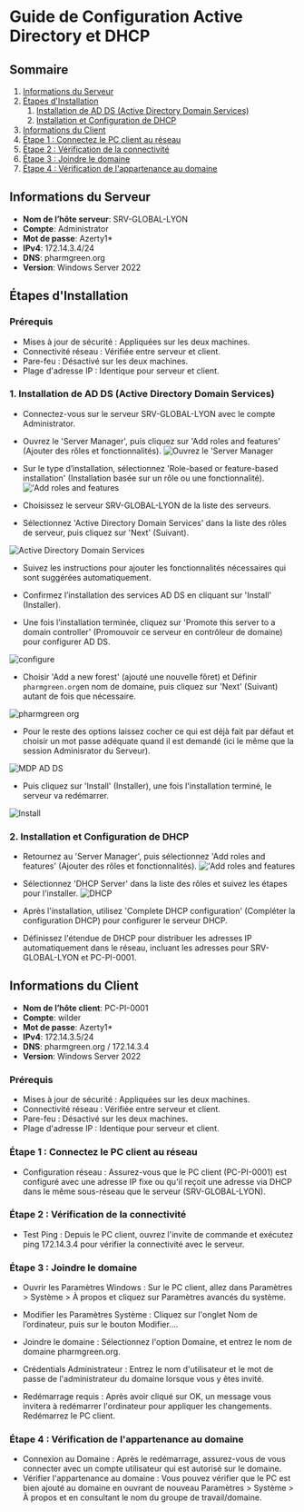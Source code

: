 
# Guide de Configuration Active Directory et DHCP

## Sommaire
1. [Informations du Serveur](#informations-du-serveur)
2. [Étapes d'Installation](#étapes-dinstallation)
    1. [Installation de AD DS (Active Directory Domain Services)](#1-installation-de-ad-ds-active-directory-domain-services)
    2. [Installation et Configuration de DHCP](#2-installation-et-configuration-de-dhcp)
3. [Informations du Client](#informations-du-client)
4. [Étape 1 : Connectez le PC client au réseau](#étape-1--connectez-le-pc-client-au-réseau)
5. [Étape 2 : Vérification de la connectivité](#étape-2--vérification-de-la-connectivité)
6. [Étape 3 : Joindre le domaine](#étape-3--joindre-le-domaine)
7. [Étape 4 : Vérification de l'appartenance au domaine](#étape-4--vérification-de-lappartenance-au-domaine)

## Informations du Serveur

- **Nom de l’hôte serveur**: SRV-GLOBAL-LYON
- **Compte**: Administrator
- **Mot de passe**: Azerty1*
- **IPv4**: 172.14.3.4/24
- **DNS**: pharmgreen.org
- **Version**: Windows Server 2022

## Étapes d'Installation

### Prérequis
- Mises à jour de sécurité : Appliquées sur les deux machines.
- Connectivité réseau : Vérifiée entre serveur et client.
- Pare-feu : Désactivé sur les deux machines.
- Plage d'adresse IP : Identique pour serveur et client.

### 1. Installation de AD DS (Active Directory Domain Services)

- Connectez-vous sur le serveur SRV-GLOBAL-LYON avec le compte Administrator.
  
- Ouvrez le 'Server Manager', puis cliquez sur 'Add roles and features' (Ajouter des rôles et fonctionnalités).
![Ouvrez le 'Server Manager](https://github.com/WildCodeSchool/TSSR-2402-P3-G4-BuildYourInfra-Pharmgreen/assets/162970946/45f9aea5-b7ad-42e8-9242-aaaa279ebe27)

  
- Sur le type d’installation, sélectionnez 'Role-based or feature-based installation' (Installation basée sur un rôle ou une fonctionnalité).
!['Add roles and features](https://github.com/WildCodeSchool/TSSR-2402-P3-G4-BuildYourInfra-Pharmgreen/assets/162970946/b849081d-85dc-4a48-a4ae-c62f5b1b4da5)

  
- Choisissez le serveur SRV-GLOBAL-LYON de la liste des serveurs.
  
- Sélectionnez 'Active Directory Domain Services' dans la liste des rôles de serveur, puis cliquez sur 'Next' (Suivant).
  
![Active Directory Domain Services](https://github.com/WildCodeSchool/TSSR-2402-P3-G4-BuildYourInfra-Pharmgreen/assets/162970946/797f927c-ad52-4c39-a2c5-e95a26e22647)
  
- Suivez les instructions pour ajouter les fonctionnalités nécessaires qui sont suggérées automatiquement.
  
- Confirmez l’installation des services AD DS en cliquant sur 'Install' (Installer).
  
- Une fois l’installation terminée, cliquez sur 'Promote this server to a domain controller' (Promouvoir ce serveur en contrôleur de domaine) pour configurer AD DS.

![configure](https://github.com/WildCodeSchool/TSSR-2402-P3-G4-BuildYourInfra-Pharmgreen/assets/162970946/9abf0e41-2f12-4ecb-8ed0-b7f7fd833ec4)

  
- Choisir  'Add a new forest' (ajouté une nouvelle fôret) et Définir `pharmgreen.org`en nom de domaine, puis cliquez sur 'Next' (Suivant) autant de fois que nécessaire.

![pharmgreen org](https://github.com/WildCodeSchool/TSSR-2402-P3-G4-BuildYourInfra-Pharmgreen/assets/162970946/fbac3bb6-f9b7-44c8-9375-c2923f2aec4c)

  
- Pour le reste des options laissez cocher ce qui est déjà fait par défaut et choisir un mot passe adéquate quand il est demandé (ici le même que la session Adminisrator du Serveur).

  
![MDP AD DS](https://github.com/WildCodeSchool/TSSR-2402-P3-G4-BuildYourInfra-Pharmgreen/assets/162970946/3cc37e63-a785-477f-8e40-0dba7e7657a3)

  
- Puis cliquez sur 'Install' (Installer), une fois l'installation terminé, le serveur va redémarrer.  

![Install](https://github.com/WildCodeSchool/TSSR-2402-P3-G4-BuildYourInfra-Pharmgreen/assets/162970946/018360c2-023c-4fee-ac34-f04844314a19)



### 2. Installation et Configuration de DHCP

- Retournez au 'Server Manager', puis sélectionnez 'Add roles and features' (Ajouter des rôles et fonctionnalités).
  !['Add roles and features](https://github.com/WildCodeSchool/TSSR-2402-P3-G4-BuildYourInfra-Pharmgreen/assets/162970946/e569d963-e87d-4238-83b0-ae6422f463b6)

- Sélectionnez 'DHCP Server' dans la liste des rôles et suivez les étapes pour l'installer.
  ![DHCP](https://github.com/WildCodeSchool/TSSR-2402-P3-G4-BuildYourInfra-Pharmgreen/assets/162970946/08ca85f2-4632-4647-9f1a-14d861ed519d)

- Après l'installation, utilisez 'Complete DHCP configuration' (Compléter la configuration DHCP) pour configurer le serveur DHCP.
  
- Définissez l'étendue de DHCP pour distribuer les adresses IP automatiquement dans le réseau, incluant les adresses pour SRV-GLOBAL-LYON et PC-PI-0001.
  

## Informations du Client

- **Nom de l’hôte client**: PC-PI-0001
- **Compte**: wilder
- **Mot de passe**: Azerty1*
- **IPv4**: 172.14.3.5/24
- **DNS**: pharmgreen.org / 172.14.3.4
- **Version**: Windows Server 2022

### Prérequis
- Mises à jour de sécurité : Appliquées sur les deux machines.
- Connectivité réseau : Vérifiée entre serveur et client.
- Pare-feu : Désactivé sur les deux machines.
- Plage d'adresse IP : Identique pour serveur et client.

### Étape 1 : Connectez le PC client au réseau

- Configuration réseau : Assurez-vous que le PC client (PC-PI-0001) est configuré avec une adresse IP fixe ou qu'il reçoit une adresse via DHCP dans le même sous-réseau que le serveur (SRV-GLOBAL-LYON).

### Étape 2 : Vérification de la connectivité

- Test Ping : Depuis le PC client, ouvrez l'invite de commande et exécutez ping 172.14.3.4 pour vérifier la connectivité avec le serveur.

### Étape 3 : Joindre le domaine

- Ouvrir les Paramètres Windows : Sur le PC client, allez dans Paramètres > Système > À propos et cliquez sur Paramètres avancés du système.

- Modifier les Paramètres Système : Cliquez sur l'onglet Nom de l’ordinateur, puis sur le bouton Modifier....

- Joindre le domaine : Sélectionnez l'option Domaine, et entrez le nom de domaine pharmgreen.org.

- Crédentials Administrateur : Entrez le nom d'utilisateur et le mot de passe de l'administrateur du domaine lorsque vous y êtes invité.

- Redémarrage requis : Après avoir cliqué sur OK, un message vous invitera à redémarrer l'ordinateur pour appliquer les changements. Redémarrez le PC client.

### Étape 4 : Vérification de l'appartenance au domaine

- Connexion au Domaine : Après le redémarrage, assurez-vous de vous connecter avec un compte utilisateur qui est autorisé sur le domaine.
- Vérifier l'appartenance au domaine : Vous pouvez vérifier que le PC est bien ajouté au domaine en ouvrant de nouveau Paramètres > Système > À propos et en consultant le nom du groupe de travail/domaine.
